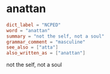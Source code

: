 # anattan

``` toml
dict_label = "NCPED"
word = "anattan"
summary = "not the self, not a soul"
grammar_comment = "masculine"
see_also = ["atta"]
also_written_as = ["anattan"]
```

not the self, not a soul

